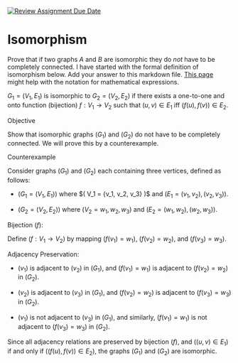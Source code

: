 [![Review Assignment Due Date](https://classroom.github.com/assets/deadline-readme-button-24ddc0f5d75046c5622901739e7c5dd533143b0c8e959d652212380cedb1ea36.svg)](https://classroom.github.com/a/QM7QGF1q)
# Isomorphism

Prove that if two graphs $A$ and $B$ are isomorphic they do *not* have to
be completely connected. I have started with the formal definition of
isomorphism below. Add your answer to this markdown file. [This
page](https://docs.github.com/en/get-started/writing-on-github/working-with-advanced-formatting/writing-mathematical-expressions)
might help with the notation for mathematical expressions.

$G_1=(V_1 , E_1)$ is isomorphic to $G_2 = (V_2, E_2)$ if there exists a
one-to-one and onto function (bijection) $f: V_1 \rightarrow V_2$ such that $(u,v)
\in E_1$ iff $(f(u),f(v)) \in E_2$.

Objective

Show that isomorphic graphs $( G_1 )$ and $( G_2 )$ do not have to be completely connected. We will prove this by a counterexample.

Counterexample

Consider graphs $( G_1 )$ and $( G_2 )$ each containing three vertices, defined as follows:

- $( G_1 = (V_1, E_1) )$ where $( V_1 = {v_1, v_2, v_3\} )$ and $( E_1 = {(v_1, v_2), (v_2, v_3)} )$.

- $( G_2 = (V_2, E_2) )$ where $( V_2 = {w_1, w_2, w_3} )$ and $( E_2 = {(w_1, w_2), (w_2, w_3)} )$.

Bijection $( f )$:

Define $( f: V_1 \rightarrow V_2 )$ by mapping $( f(v_1) = w_1 )$, $( f(v_2) = w_2 )$, and $( f(v_3) = w_3 )$.

Adjacency Preservation:

- $( v_1 )$ is adjacent to $( v_2 )$ in $( G_1 )$, and $( f(v_1) = w_1 )$ is adjacent to $( f(v_2) = w_2 )$ in $( G_2 )$.

- $( v_2 )$ is adjacent to $( v_3 )$ in $( G_1 )$, and $( f(v_2) = w_2 )$ is adjacent to $( f(v_3) = w_3 )$ in $( G_2 )$.

- $( v_1 )$ is not adjacent to $( v_3 )$ in $( G_1 )$, and similarly, $( f(v_1) = w_1 )$ is not adjacent to $( f(v_3) = w_3 )$ in $( G_2 )$.

Since all adjacency relations are preserved by bijection $( f )$, and $( (u,v) \in E_1 )$ if and only if $( (f(u),f(v)) \in E_2 )$, the graphs $( G_1 )$ and $( G_2 )$ are isomorphic.


